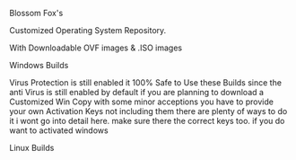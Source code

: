 Blossom Fox's

Customized Operating System Repository.

With Downloadable OVF images & .ISO images

Windows
Builds

Virus Protection is still enabled it 100% Safe to Use these Builds
since the anti Virus is still enabled by default if you are planning
to download a Customized Win Copy with some minor acceptions you have to provide your own Activation Keys
not including them there are plenty of ways to do it i wont go into detail here.
make sure there the correct keys too. if you do want to activated windows

Linux 
Builds

